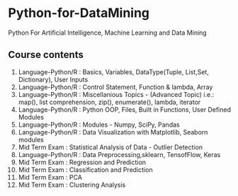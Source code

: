 # Python-for-DataMining
Python For Artificial Intelligence, Machine Learning and Data Mining

Course contents
------------------------------
1. Language-Python/R : Basics, Variables, DataType(Tuple, List,Set, Dictionary), User Inputs
2. Language-Python/R : Control Statement, Function & lambda, Array 
3. Language-Python/R : Miscellanious Topics - (Advanced Topic)
                       i.e.: map(), list comprehension, zip(), enumerate(), lambda, iterator 
4. Language-Python/R : Python OOP, Files, Built in Functions, User Defined Modules
5. Language-Python/R : Modules - Numpy, SciPy, Pandas
6. Language-Python/R : Data Visualization with  Matplotlib, Seaborn modules
7. Mid Term Exam     : Statistical Analysis of Data - Outlier Detection  
8. Language-Python/R : Data Preprocessing,sklearn, TensofFlow, Keras 
9. Mid Term Exam     : Regression and Prediction
10. Mid Term Exam    : Classification and Prediction
11. Mid Term Exam    : PCA
12. Mid Term Exam    : Clustering Analysis
